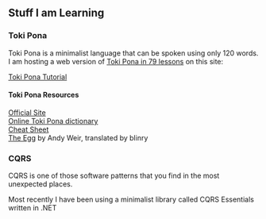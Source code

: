 ## Stuff I am Learning

### Toki Pona
Toki Pona is a minimalist language that can be spoken using only 120 words.  
I am hosting a web version of [Toki Pona in 79 lessons](https://aiki.pbworks.com/f/tp+in+76+lessons+English.pdf) on this site:

[Toki Pona Tutorial](TokiPona.md)

#### Toki Pona Resources
[Official Site](https://tokipona.org/)  
[Online Toki Pona dictionary](https://lipu-linku.github.io/)  
[Cheat Sheet](https://blinry.org/toki-pona-cheat-sheet/toki-pona-cheat-sheet.pdf)  
[The Egg](https://blinry.org/sike-mama/) by Andy Weir, translated by blinry  

### CQRS
CQRS is one of those software patterns that you find in the most unexpected places.

Most recently I have been using a minimalist library called CQRS Essentials written in .NET